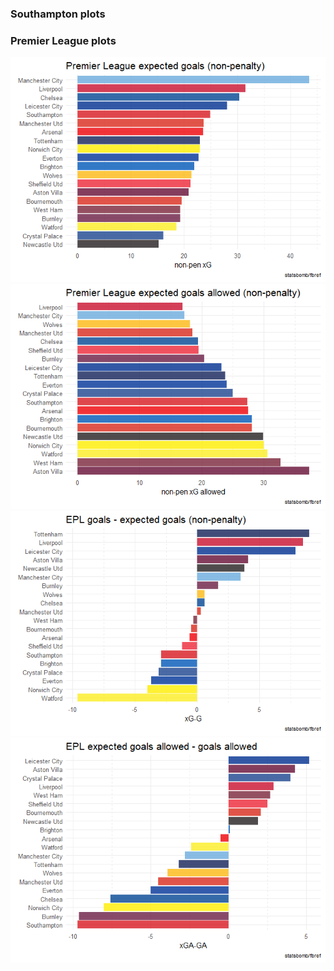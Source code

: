 
### Southampton plots

### Premier League plots

![](fbref_files/figure-gfm/plots-epl-1.png)<!-- -->![](fbref_files/figure-gfm/plots-epl-2.png)<!-- -->![](fbref_files/figure-gfm/plots-epl-3.png)<!-- -->![](fbref_files/figure-gfm/plots-epl-4.png)<!-- -->
